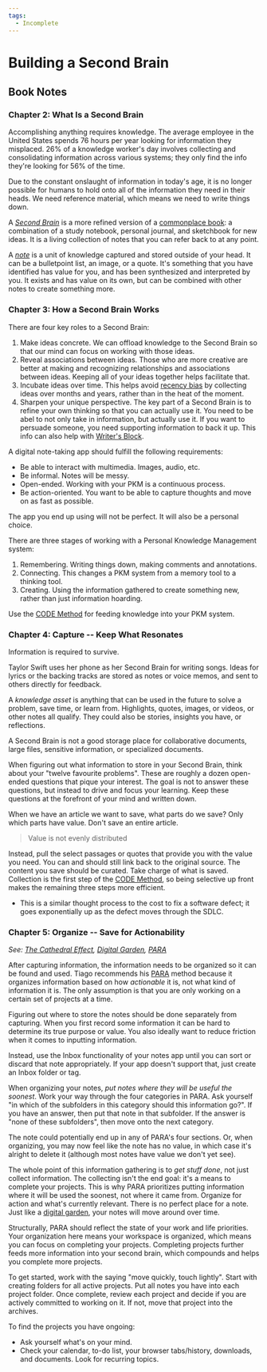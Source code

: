 ```yaml
---
tags:
  - Incomplete
---
```

# Building a Second Brain

## Book Notes

### Chapter 2: What Is a Second Brain

Accomplishing anything requires knowledge. The average employee in the United
States spends 76 hours per year looking for information they misplaced. 26% of a
knowledge worker's day involves collecting and consolidating information across
various systems; they only find the info they're looking for 56% of the time.

Due to the constant onslaught of information in today's age, it is no longer
possible for humans to hold onto all of the information they need in their
heads. We need reference material, which means we need to write things down.

A _[Second Brain](/writing/second-brain.md)_ is a more refined version of a
[commonplace book](/writing/commonplace-book.md): a combination of a study
notebook, personal journal, and sketchbook for new ideas. It is a living
collection of notes that you can refer back to at any point.

A _[note](/writing/notes.md)_ is a unit of knowledge captured and stored outside
of your head. It can be a bulletpoint list, an image, or a quote. It's something
that you have identified has value for you, and has been synthesized and
interpreted by you. It exists and has value on its own, but can be combined with
other notes to create something more.

### Chapter 3: How a Second Brain Works

There are four key roles to a Second Brain:
1. Make ideas concrete. We can offload knowledge to the Second Brain so that our
   mind can focus on working with those ideas.
2. Reveal associations between ideas. Those who are more creative are better at
   making and recognizing relationships and associations between ideas. Keeping
   all of your ideas together helps facilitate that.
3. Incubate ideas over time. This helps avoid [recency
   bias](psychology/recency-bias.md) by collecting ideas over months and years,
   rather than in the heat of the moment.
4. Sharpen your unique perspective. The key part of a Second Brain is to refine
   your own thinking so that you can actually use it. You need to be abel to not
   only take in information, but actually use it. If you want to persuade
   someone, you need supporting information to back it up. This info can also
   help with [Writer's Block](writing/writers-block.md).

A digital note-taking app should fulfill the following requirements:
- Be able to interact with multimedia. Images, audio, etc.
- Be informal. Notes will be messy.
- Open-ended. Working with your PKM is a continuous process.
- Be action-oriented. You want to be able to capture thoughts and move on as
  fast as possible. 

The app you end up using will not be perfect. It will also be a personal choice. 

There are three stages of working with a Personal Knowledge Management system:
1. Remembering. Writing things down, making comments and annotations.
2. Connecting. This changes a PKM system from a memory tool to a thinking tool.
3. Creating. Using the information gathered to create something new, rather than
just information hoarding.

Use the [CODE Method](writing/code-method.md) for feeding knowledge into your
PKM system.

### Chapter 4: Capture -- Keep What Resonates

Information is required to survive.

Taylor Swift uses her phone as her Second Brain for writing songs. Ideas for
lyrics or the backing tracks are stored as notes or voice memos, and sent to
others directly for feedback.

A _knowledge asset_ is anything that can be used in the future to solve a
problem, save time, or learn from. Highlights, quotes, images, or videos, or
other notes all qualify. They could also be stories, insights you have, or
reflections.

A Second Brain is not a good storage place for collaborative documents, large
files, sensitive information, or specialized documents.

When figuring out what information to store in your Second Brain, think about
your "twelve favourite problems". These are roughly a dozen open-ended questions
that pique your interest. The goal is not to answer these questions, but instead
to drive and focus your learning. Keep these questions at the forefront of your
mind and written down.

When we have an article we want to save, what parts do we save? Only which parts
have value. Don't save an entire article.

> Value is not evenly distributed

Instead, pull the select passages or quotes that provide you with the value you
need. You can and should still link back to the original source. The content you
save should be curated. Take charge of what is saved. Collection is the first
step of the [CODE Method](writing/code-method.md), so being selective up front
makes the remaining three steps more efficient.
- This is a similar thought process to the cost to fix a software defect; it
  goes exponentially up as the defect moves through the SDLC.

### Chapter 5: Organize -- Save for Actionability

_See: [The Cathedral Effect](/psychology/cathedral-effect.md),
[Digital Garden](writing/digital-garden.md), [PARA](writing/para.md)_

After capturing information, the information needs to be organized so it can be
found and used. Tiago recommends his [PARA](/writing/para.md) method because it
organizes information based on how _actionable_ it is, not what kind of
information it is. The only assumption is that you are only working on a certain
set of projects at a time.

Figuring out where to store the notes should be done separately from capturing.
When you first record some information it can be hard to determine its true
purpose or value. You also ideally want to reduce friction when it comes to
inputting information.

Instead, use the Inbox functionality of your notes app until you can sort or
discard that note appropriately. If your app doesn't support that, just create
an Inbox folder or tag.

When organizing your notes, _put notes where they will be useful the soonest_.
Work your way through the four categories in PARA. Ask yourself "in which of the
subfolders in this category should this information go?". If you have an answer,
then put that note in that subfolder. If the answer is "none of these
subfolders", then move onto the next category.

The note could potentially end up in any of PARA's four sections. Or, when
organizing, you may now feel like the note has no value, in which case it's
alright to delete it (although most notes have value we don't yet see).

The whole point of this information gathering is to _get stuff done_, not just
collect information. The collecting isn't the end goal: it's a means to complete
your projects. This is why PARA prioritizes putting information where it will be
used the soonest, not where it came from. Organize for action and what's
currently relevant. There is no perfect place for a note. Just like a [digital
garden](writing/digital-garden.md), your notes will move around over time.

Structurally, PARA should reflect the state of your work and life priorities.
Your organization here means your workspace is organized, which means you can
focus on completing your projects. Completing projects further feeds more
information into your second brain, which compounds and helps you complete more
projects.

To get started, work with the saying "move quickly, touch lightly". Start with
creating folders for all active projects. Put all notes you have into each
project folder. Once complete, review each project and decide if you are
actively committed to working on it. If not, move that project into the
archives.

To find the projects you have ongoing:
- Ask yourself what's on your mind.
- Check your calendar, to-do list, your browser tabs/history, downloads, and
  documents. Look for recurring topics.
